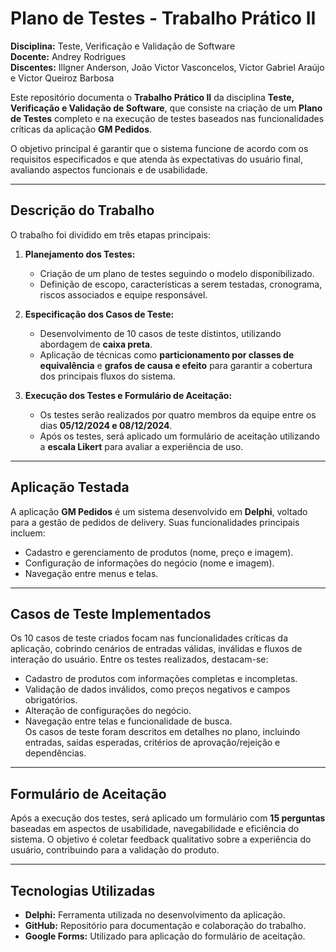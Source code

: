 # **Plano de Testes - Trabalho Prático II**  
**Disciplina:** Teste, Verificação e Validação de Software  
**Docente:** Andrey Rodrigues  
**Discentes:** Illgner Anderson, João Victor Vasconcelos, Victor Gabriel Araújo e Victor Queiroz Barbosa  

Este repositório documenta o **Trabalho Prático II** da disciplina **Teste, Verificação e Validação de Software**, que consiste na criação de um **Plano de Testes** completo e na execução de testes baseados nas funcionalidades críticas da aplicação **GM Pedidos**.  

O objetivo principal é garantir que o sistema funcione de acordo com os requisitos especificados e que atenda às expectativas do usuário final, avaliando aspectos funcionais e de usabilidade.  

---

## **Descrição do Trabalho**
O trabalho foi dividido em três etapas principais:  
1. **Planejamento dos Testes:**  
   - Criação de um plano de testes seguindo o modelo disponibilizado.  
   - Definição de escopo, características a serem testadas, cronograma, riscos associados e equipe responsável.  

2. **Especificação dos Casos de Teste:**  
   - Desenvolvimento de 10 casos de teste distintos, utilizando abordagem de **caixa preta**.  
   - Aplicação de técnicas como **particionamento por classes de equivalência** e **grafos de causa e efeito** para garantir a cobertura dos principais fluxos do sistema.  

3. **Execução dos Testes e Formulário de Aceitação:**  
   - Os testes serão realizados por quatro membros da equipe entre os dias **05/12/2024 e 08/12/2024**.  
   - Após os testes, será aplicado um formulário de aceitação utilizando a **escala Likert** para avaliar a experiência de uso.  

---

## **Aplicação Testada**
A aplicação **GM Pedidos** é um sistema desenvolvido em **Delphi**, voltado para a gestão de pedidos de delivery. Suas funcionalidades principais incluem:  
- Cadastro e gerenciamento de produtos (nome, preço e imagem).  
- Configuração de informações do negócio (nome e imagem).  
- Navegação entre menus e telas.  

---

## **Casos de Teste Implementados**
Os 10 casos de teste criados focam nas funcionalidades críticas da aplicação, cobrindo cenários de entradas válidas, inválidas e fluxos de interação do usuário. Entre os testes realizados, destacam-se:  
- Cadastro de produtos com informações completas e incompletas.  
- Validação de dados inválidos, como preços negativos e campos obrigatórios.  
- Alteração de configurações do negócio.  
- Navegação entre telas e funcionalidade de busca.  
Os casos de teste foram descritos em detalhes no plano, incluindo entradas, saídas esperadas, critérios de aprovação/rejeição e dependências.  

---

## **Formulário de Aceitação**
Após a execução dos testes, será aplicado um formulário com **15 perguntas** baseadas em aspectos de usabilidade, navegabilidade e eficiência do sistema. O objetivo é coletar feedback qualitativo sobre a experiência do usuário, contribuindo para a validação do produto.  

---

## **Tecnologias Utilizadas**
- **Delphi:** Ferramenta utilizada no desenvolvimento da aplicação.  
- **GitHub:** Repositório para documentação e colaboração do trabalho.  
- **Google Forms:** Utilizado para aplicação do formulário de aceitação.  




